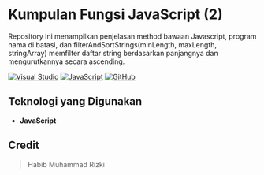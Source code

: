 # Kumpulan Fungsi JavaScript (2)

Repository ini menampilkan penjelasan method bawaan Javascript, program nama di batasi, dan filterAndSortStrings(minLength, maxLength, stringArray)
memfilter daftar string berdasarkan panjangnya dan mengurutkannya secara ascending.

[![Visual Studio](https://badgen.net/badge/icon/visualstudio?icon=visualstudio&label)](https://visualstudio.microsoft.com)
[![JavaScript](https://img.shields.io/badge/--F7DF1E?logo=javascript&logoColor=000)](https://www.javascript.com/)
[![GitHub](https://badgen.net/badge/icon/github?icon=github&label)](https://github.com)

## Teknologi yang Digunakan
- **JavaScript**

## Credit

> Habib Muhammad Rizki
